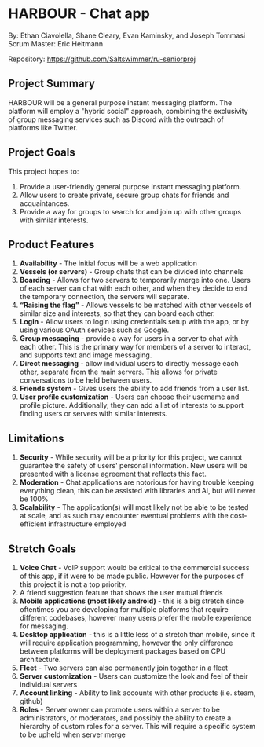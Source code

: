 ﻿**HARBOUR - Chat app**
=====================

By: Ethan Ciavolella, Shane Cleary, Evan Kaminsky, and Joseph Tommasi
Scrum Master: Eric Heitmann

Repository: https://github.com/Saltswimmer/ru-seniorproj

**Project Summary**
---------------

HARBOUR will be a general purpose instant messaging platform. The platform will employ a "hybrid social" approach, combining the exclusivity of group messaging services such as Discord with the outreach of platforms like Twitter.

**Project Goals**
-------------

This project hopes to:
1. Provide a user-friendly general purpose instant messaging platform.
2. Allow users to create private, secure group chats for friends and acquaintances.
3. Provide a way for groups to search for and join up with other groups with similar interests.

**Product Features**
----------------

1. **Availability** - The initial focus will be a web application
2. **Vessels (or servers)** - Group chats that can be divided into channels
3. **Boarding** - Allows for two servers to temporarily merge into one. Users of each server can chat with each other, and when they decide to end the temporary connection, the servers will separate.
4. **“Raising the flag”** - Allows vessels to be matched with other vessels of similar size and interests, so that they can board each other.
4. **Login** - Allow users to login using credentials setup with the app, or by using various OAuth services such as Google.
5. **Group messaging** - provide a way for users in a server to chat with each other. This is the primary way for members of a server to interact, and supports text and image messaging.
6. **Direct messaging** - allow individual users to directly message each other, separate from the main servers. This allows for private conversations to be held between users.
7. **Friends system** - Gives users the ability to add friends from a user list.
8. **User profile customization** - Users can choose their username and profile picture. Additionally, they can add a list of interests to support finding users or servers with similar interests. 

**Limitations**
-----------

1. **Security** - While security will be a priority for this project, we cannot guarantee the safety of users' personal information. New users will be presented with a license agreement that reflects this fact.
2. **Moderation** - Chat applications are notorious for having trouble keeping everything clean, this can be assisted with libraries and AI, but will never be 100%
3. **Scalability** - The application(s) will most likely not be able to be tested at scale, and as such may encounter eventual problems with the cost-efficient infrastructure employed

**Stretch Goals**
-------------

1. **Voice Chat** - VoIP support would be critical to the commercial success of this app, if it were to be made public. However for the purposes of this project it is not a top priority.
2. A friend suggestion feature that shows the user mutual friends  
3. **Mobile applications (most likely android)** - this is a big stretch since oftentimes you are developing for multiple platforms that require different codebases, however many users prefer the mobile experience for messaging.
4. **Desktop application** - this is a little less of a stretch than mobile, since it will require application programming, however the only difference between platforms will be deployment packages based on CPU architecture.
5. **Fleet** -  Two servers can also permanently join together in a fleet
6. **Server customization** - Users can customize the look and feel of their individual servers
7. **Account linking** - Ability to link accounts with other products (i.e. steam, github)
8. **Roles** - Server owner can promote users within a server to be administrators, or moderators, and possibly the ability to create a hierarchy of custom roles for a server. This will require a specific system to be upheld when server merge